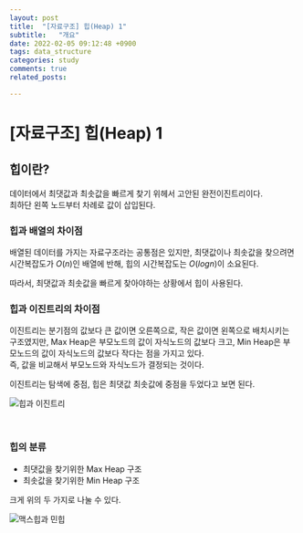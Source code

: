 ```yaml
---
layout: post
title:  "[자료구조] 힙(Heap) 1"
subtitle:   "개요"
date: 2022-02-05 09:12:48 +0900
tags: data_structure
categories: study
comments: true
related_posts:

---
```


# [자료구조] 힙(Heap) 1<br/>

## 힙이란?<br/>

데이터에서 최댓값과 최솟값을 빠르게 찾기 위헤서 고안된 완전이진트리이다.<br/>
최하단 왼쪽 노드부터 차례로 값이 삽입된다.<br/>

### 힙과 배열의 차이점<br/>

배열된 데이터를 가지는 자료구조라는 공통점은 있지만, 최댓값이나 최솟값을 찾으려면 시간복잡도가 $O(n)$인 배열에 반해, 힙의 시간복잡도는 $O(logn)$이 소요된다.

따라서, 최댓값과 최솟값을 빠르게 찾아야하는 상황에서 힙이 사용된다.<br/>

### 힙과 이진트리의 차이점<br/>

이진트리는 분기점의 값보다 큰 값이면 오른쪽으로, 작은 값이면 왼쪽으로 배치시키는 구조였지만, Max Heap은 부모노드의 값이 자식노드의 값보다 크고, Min Heap은 부모노드의 값이 자식노드의 값보다 작다는 점을 가지고 있다.<br/>
즉, 값을 비교해서 부모노드와 자식노드가 결정되는 것이다.<br/>

이진트리는 탐색에 중점, 힙은 최댓값 최솟값에 중점을 두었다고 보면 된다.<br/>

![힙과 이진트리](https://github.com/wookikim95/wookikim95.github.io/blob/main/assets/img/study/algorithm/2022-02-05_heap_1.jpg?raw=true)

<br/>

### 힙의 분류<br/>

- 최댓값을 찾기위한 Max Heap 구조
- 최솟값을 찾기위한 Min Heap 구조

크게 위의 두 가지로 나눌 수 있다.<br/>


![맥스힙과 민힙](https://github.com/wookikim95/wookikim95.github.io/blob/main/assets/img/study/algorithm/2022-02-05_heap_2.jpg?raw=true)
